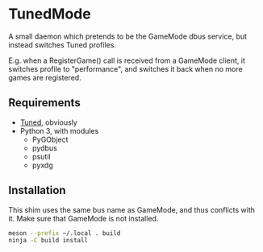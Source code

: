 # TunedMode
A small daemon which pretends to be the GameMode dbus service, but instead switches Tuned profiles.

E.g. when a RegisterGame() call is received from a GameMode client, it switches profile to "performance", and switches it back when no more games are registered.

## Requirements

* [Tuned](https://github.com/redhat-performance/tuned), obviously
* Python 3, with modules
  * PyGObject
  * pydbus
  * psutil
  * pyxdg

## Installation

This shim uses the same bus name as GameMode, and thus conflicts with it.
Make sure that GameMode is not installed.

```bash
meson --prefix ~/.local . build
ninja -C build install
```
